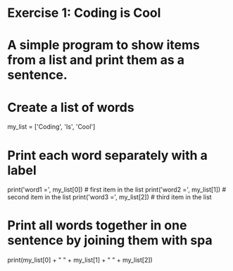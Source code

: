 # Exercise 1: Coding is Cool
# A simple program to show items from a list and print them as a sentence.

# Create a list of words
my_list = ['Coding', 'Is', 'Cool']

# Print each word separately with a label
print('word1 =', my_list[0])  # first item in the list
print('word2 =', my_list[1])  # second item in the list
print('word3 =', my_list[2])  # third item in the list

# Print all words together in one sentence by joining them with spa
print(my_list[0] + " " + my_list[1] + " " + my_list[2])

